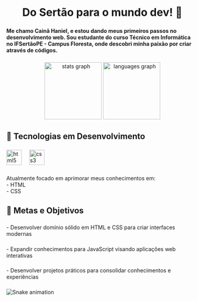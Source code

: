 <h1 align="center">Do Sertão para o mundo dev!  🚀</h1>

###

<h4 align="left">Me chamo Cainã Haniel, e estou dando meus primeiros passos no desenvolvimento web. Sou estudante do curso Técnico em Informática no IFSertãoPE - Campus Floresta, onde descobri minha paixão por criar através de códigos.</h4>

###

<div align="center">
  <img src="https://github-readme-stats.vercel.app/api?username=CainaHaniell&hide_title=false&hide_rank=false&show_icons=true&include_all_commits=true&count_private=true&disable_animations=false&theme=dark&locale=en&hide_border=false&order=1" height="150" alt="stats graph"  />
  <img src="https://github-readme-stats.vercel.app/api/top-langs?username=CainaHaniell&locale=en&hide_title=false&layout=compact&card_width=320&langs_count=5&theme=dark&hide_border=false&order=2" height="150" alt="languages graph"  />
</div>

###

<h2 align="left">🚀 Tecnologias em Desenvolvimento</h2>

###

<div align="left">
  <img src="https://cdn.simpleicons.org/html5/E34F26" height="40" alt="html5 logo"  />
  <img width="12" />
  <img src="https://cdn.jsdelivr.net/gh/devicons/devicon/icons/css3/css3-original.svg" height="40" alt="css3 logo"  />
</div>

###

<p align="left">Atualmente focado em aprimorar meus conhecimentos em:<br>- HTML<br>- CSS</p>

###

<h2 align="left">🎯 Metas e Objetivos</h2>

###

<p align="left">- Desenvolver domínio sólido em HTML e CSS para criar interfaces modernas</p>

###

<p align="left">- Expandir conhecimentos para JavaScript visando aplicações web interativas</p>

###

<p align="left">- Desenvolver projetos práticos para consolidar conhecimentos e experiências</p>

###

<img src="https://raw.githubusercontent.com/CainaHaniell/CainaHaniell/output/snake.svg" alt="Snake animation" />

###
